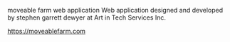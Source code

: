 moveable farm web application
Web application designed and developed by stephen garrett dewyer at Art in Tech Services Inc.

https://moveablefarm.com